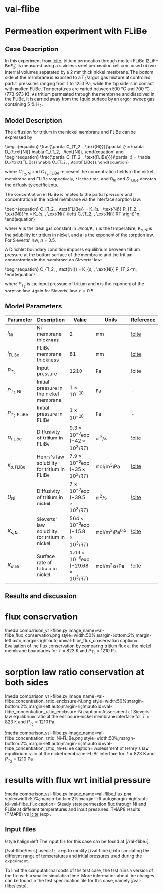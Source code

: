 # val-flibe

# Permeation experiment with FLiBe

## Case Description

In this experiment from [!cite](calderoni2008measurement), tritium permeation through molten FLiBe (2LiF–BeF$_2$) is measured using a stainless steel permeation cell composed of two internal volumes separated by a 2 mm thick nickel membrane. The bottom side of the membrane is exposed to a T$_2$/argon gas mixture at controlled partial pressures ranging from 1 to 1250 Pa, while the top side is in contact with molten FLiBe. Temperatures are varied between 500 °C and 700 °C (773–973 K). As tritium permeated through the membrane and dissolved in the FLiBe, it is carried away from the liquid surface by an argon sweep gas containing 5 $\%$ H$_2$.

## Model Description

The diffusion for tritium in the nickel membrane and FLiBe can be expressed by

\begin{equation}
\frac{\partial C_{T_2, \,  \text{Ni}}}{\partial t} = \nabla D_{\text{Ni}} \nabla C_{T_2, \,  \text{Ni}},
\end{equation}
and
\begin{equation}
\frac{\partial C_{T_2, \,  \text{FLiBe}}}{\partial t} = \nabla D_{\text{FLiBe}} \nabla C_{T_2, \,  \text{FLiBe}},
\end{equation}

where $C_{T_2, \,  \text{Ni}}$ and $C_{T_2, \,  \text{FLiBe}}$ represent the concentration fields in the nickel membrane and FLiBe respectively, $t$ is the time, and $D_{\text{Ni}}$ and $D_{\text{FLiBe}}$ denotes the diffusivity coefficients.

The concentration in FLiBe is related to the partial pressure and concentration in the nickel membrane via the interface sorption law:

\begin{equation}
C_{T_2, \,  \text{FLiBe}} = K_{s, \,  \text{Ni}} P_{T_2, \,  \text{Ni}}^n = K_{s, \,  \text{Ni}} \left( C_{T_2, \,  \text{Ni}} RT \right)^n,
\end{equation}

where $R$ is the ideal gas constant in J/mol/K, $T$ is the temperature, $K_{s, \,  \text{Ni}}$ is the solubility for tritium in nickel, and $n$ is the exponent of the sorption law. For Sieverts' law, $n=0.5$.

A Dirichlet boundary condition imposes equilibrium between tritium pressure at the bottom surface of the membrane and the tritium concentration in the membrane on Sieverts' law:

\begin{equation}
C_{T_2, \,  \text{Ni}} = K_{s, \,  \text{Ni}} P_{T_2}^n,
\end{equation}

where $P_{T_2}$ is the input pressure of tritium and $n$ is the exponent of the sorption law. Again for Sieverts' law, $n=0.5$.

## Model Parameters

| Parameter | Description | Value | Units | Reference |
| --------- | ----------- | ----- | ----- | --------- |
| $l_{\mathrm{Ni}}$ | Ni membrane thickness | $2$ | mm | [!cite](calderoni2008measurement) |
| $l_{\mathrm{FLiBe}}$ | FLiBe membrane thickness | $81$ | mm | [!cite](calderoni2008measurement) |
| $P_{T_2}$ | Input pressure | $1210$ | Pa | [!cite](hattab2024openfoam) |
| $P_{T_2, \mathrm{Ni}}$ | Initial pressure in the nickel membrane | $1\times 10^{-10}$ | Pa | - |
| $P_{T_2, \mathrm{FLiBe}}$ | Initial pressure in FLiBe | $1\times 10^{-10}$ | Pa | - |
| $D_{\mathrm{FLiBe}}$ | Diffusivity of tritium in FLiBe | $9.3 \times 10^{-7} \exp(- 42 \times 10^3 / RT)$ | m$^2$/s | [!cite](calderoni2008measurement) |
| $K_{s, \mathrm{FLiBe}}$ | Henry's law solubility for tritium in FLiBe | $7.9 \times 10^{-2} \exp(- 35 \times 10^3 / RT)$ | mol/m$^3$/Pa | [!cite](calderoni2008measurement) |
| $D_{\mathrm{Ni}}$ | Diffusivity of tritium in nickel | $7 \times 10^{-7} \exp(- 39.5 \times 10^3 / RT)$ | m$^2$/s | [!cite](causey2012tritium) |
| $K_{s, \mathrm{Ni}}$ | Sieverts' law solubility for tritium in nickel | $564 \times 10^{-3} \exp(- 15.8 \times 10^3 / RT)$ | mol/m$^3$/Pa$^{0.5}$ | [!cite](calderoni2008measurement) |
| $K_{d, \mathrm{Ni}}$ | Surface rate of tritium in nickel | $1.44 \times 10^{-6} \exp(- 29.68 \times 10^3 / RT)$ | mol/m$^{2}$/s/Pa | [!cite](altunoglu1991permeation) |

## Results and discussion

# flux conservation

!media comparison_val-flibe.py
       image_name=val-flibe_flux_conservation.png
       style=width:50%;margin-bottom:2%;margin-left:auto;margin-right:auto
       id=val-flibe_flux_conservation
       caption= Evaluation of the flux conservation by comparing tritium flux at the nickel membrane boundaries for $T = 823$ K and $P_{T_2} = 1210$ Pa.

# sorption law ratio conservation at both sides

!media comparison_val-flibe.py
       image_name=val-flibe_concentration_ratio_enclosure-Ni.png
       style=width:50%;margin-bottom:2%;margin-left:auto;margin-right:auto
       id=val-flibe_concentration_ratio_enclosure-Ni
       caption= Assessment of Sieverts' law equilibrium ratio at the enclosure-nickel membrane interface for $T = 823$ K and $P_{T_2} = 1210$ Pa.

!media comparison_val-flibe.py
       image_name=val-flibe_concentration_ratio_Ni-FLiBe.png
       style=width:50%;margin-bottom:2%;margin-left:auto;margin-right:auto
       id=val-flibe_concentration_ratio_Ni-FLiBe
       caption= Assessment of Henry's law equilibrium ratio at the nickel membrane-FLiBe interface for $T = 823$ K and $P_{T_2} = 1210$ Pa.

# results with flux wrt initial pressure

!media comparison_val-flibe.py
       image_name=val-flibe_flux.png
       style=width:50%;margin-bottom:2%;margin-left:auto;margin-right:auto
       id=val-flibe_flux
       caption= Steady state permeation flux through Ni and FLiBe at different temperatures and input pressures. TMAP8 results (TMAP8) vs [!cite](calderoni2008measurement) (exp).

## Input files

!style halign=left
The input file for this case can be found at [/val-flibe.i].

[/val-flibe/tests] used `cli_args` to modify [/val-flibe.i] into simulating the different range of temperatures and initial pressures used during the experiment.

To limit the computational costs of the test case, the test runs a version of the file with a smaller simulation time. More information about the changes can be found in the test specification file for this case, namely [/val-flibe/tests].
